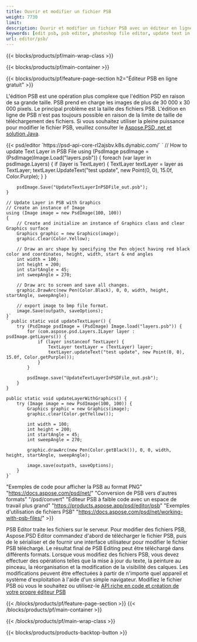 ```yaml
---
title: Ouvrir et modifier un fichier PSB
weight: 7730
limit: 
description: Ouvrir et modifier un fichier PSB avec un éditeur en ligne
keywords: [edit psb, psb editor, photoshop file editor, update text in psb, update psb, open psb, update text in psb]
url: editor/psb/
---
```


{{< blocks/products/pf/main-wrap-class >}}

{{< blocks/products/pf/main-container >}}

{{< blocks/products/pf/feature-page-section h2="Éditeur PSB en ligne gratuit" >}}
<p>L'édition PSB est une opération plus complexe que l'édition PSD en raison de sa grande taille. PSB prend en charge les images de plus de 30 000 x 30 000 pixels. Le principal problème est la taille des fichiers PSB. L'édition en ligne de PSB n'est pas toujours possible en raison de la limite de taille de téléchargement des fichiers. Si vous souhaitez utiliser la pleine puissance pour modifier le fichier PSB, veuillez consulter le <a href="/psd/{{< lang-code >}}">Aspose.PSD .net et solution Java</a>. </p>
{{< psd/editor `https://psd-api-core-rl2ajsbv.k8s.dynabic.com/` 
`	// How to update Text Layer in PSB File
	using (PsdImage psdImage = (PsdImage)Image.Load("layers.psb"))
  	{
		foreach (var layer in psdImage.Layers)
		{
			if (layer is TextLayer)
			{
				TextLayer textLayer = layer as TextLayer;
				textLayer.UpdateText("test update", new Point(0, 0), 15.0f, Color.Purple);
			}
		}

		psdImage.Save("UpdateTextLayerInPSDFile_out.psb");
	}
	
	// Update Layer in PSB with Graphics
	// Create an instance of Image
	using (Image image = new PsdImage(100, 100))
	{
		// Create and initialize an instance of Graphics class and clear Graphics surface
		Graphics graphic = new Graphics(image);
		graphic.Clear(Color.Yellow);

		// Draw an arc shape by specifying the Pen object having red black color and coordinates, height, width, start & end angles                 
		int width = 100;
		int height = 200;
		int startAngle = 45;
		int sweepAngle = 270;

		// Draw arc to screen and save all changes.
		graphic.DrawArc(new Pen(Color.Black), 0, 0, width, height, startAngle, sweepAngle);

		// export image to bmp file format.
		image.Save(outpath, saveOptions);
	}` 
	` public static void updateTextLayer() {
        try (PsdImage psdImage = (PsdImage) Image.load("layers.psb")) {
            for (com.aspose.psd.Layers.ILayer layer : psdImage.getLayers()) {
                if (layer instanceof TextLayer) {
                    TextLayer textLayer = (TextLayer) layer;
                    textLayer.updateText("test update", new Point(0, 0), 15.0f, Color.getPurple());
                }
            }

            psdImage.save("UpdateTextLayerInPSDFile_out.psb");
        }
    }

    public static void updateLayerWithGraphics() {
        try (Image image = new PsdImage(100, 100)) {
            Graphics graphic = new Graphics(image);
            graphic.clear(Color.getYellow());

            int width = 100;
            int height = 200;
            int startAngle = 45;
            int sweepAngle = 270;

            graphic.drawArc(new Pen(Color.getBlack()), 0, 0, width, height, startAngle, sweepAngle);

            image.save(outpath, saveOptions);
        }
    }` 
"Exemples de code pour afficher la PSB au format PNG"  "https://docs.aspose.com/psd/net/" 
"Conversion de PSB vers d'autres formats"  "/psd/convert" 
"Éditeur PSB à faible code avec un espace de travail plus grand" "https://products.aspose.app/psd/editor/psb" 
"Exemples d'utilisation de fichiers PSB" "https://docs.aspose.com/psd/net/working-with-psb-files/" >}}
<p>PSB Editor traite les fichiers sur le serveur. Pour modifier des fichiers PSB, Aspose.PSD Editor commandez d'abord de télécharger le fichier PSB, puis de le sérialiser et de fournir une interface utilisateur pour modifier le fichier PSB téléchargé. Le résultat final de PSB Editing peut être téléchargé dans différents formats. Lorsque vous modifiez des fichiers PSB, vous devez effectuer des opérations telles que la mise à jour du texte, la peinture au pinceau, la réorganisation et la modification de la visibilité des calques. Les modifications peuvent être effectuées à partir de n'importe quel appareil et système d'exploitation à l'aide d'un simple navigateur. Modifiez le fichier PSB où vous le souhaitez ou utilisez-le <a href="https://docs.aspose.com/psd/net/working-with-psb-files/">API riche en code et création de votre propre éditeur PSB</a></p>

{{< /blocks/products/pf/feature-page-section >}}
{{< /blocks/products/pf/main-container >}}


{{< /blocks/products/pf/main-wrap-class >}}

{{< blocks/products/products-backtop-button >}}

